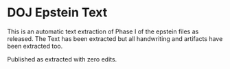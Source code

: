 # DOJ Epstein Text

This is an automatic text extraction of Phase I of the epstein files as released. The Text has been extracted but all handwriting and artifacts have been extracted too.

Published as extracted with zero edits. 